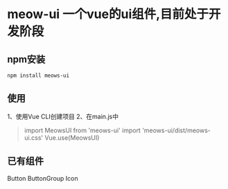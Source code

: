 # meow-ui 一个vue的ui组件,目前处于开发阶段

## npm安装
```
npm install meows-ui
```

## 使用
1、使用Vue CLI创建项目
2、在main.js中
> import MeowsUI from 'meows-ui'
> import 'meows-ui/dist/meows-ui.css'
> Vue.use(MeowsUI)

## 已有组件
Button
ButtonGroup
Icon
